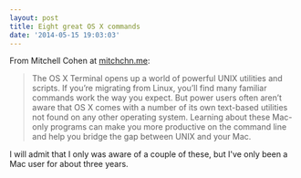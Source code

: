 ```yaml
---
layout: post
title: Eight great OS X commands
date: '2014-05-15 19:03:03'
---
```


From Mitchell Cohen at [mitchchn.me](http://www.mitchchn.me/2014/os-x-terminal/):

> The OS X Terminal opens up a world of powerful UNIX utilities and scripts. If you’re migrating from Linux, you’ll find many familiar commands work the way you expect. But power users often aren’t aware that OS X comes with a number of its own text-based utilities not found on any other operating system. Learning about these Mac-only programs can make you more productive on the command line and help you bridge the gap between UNIX and your Mac.

I will admit that I only was aware of a couple of these,  but I've only been a Mac user for about three years.